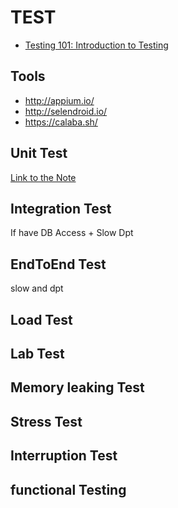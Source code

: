 # TEST

* [Testing 101: Introduction to Testing](https://dev.to/alysivji/testing-101-introduction-to-testing-5hdk)

## Tools

* http://appium.io/
* http://selendroid.io/
* https://calaba.sh/

## Unit Test

[Link to the Note](./unit-test.md)

## Integration Test

If have DB Access + Slow Dpt

## EndToEnd Test

slow and dpt

## Load Test

## Lab Test

## Memory leaking Test

## Stress Test

## Interruption Test

## functional Testing
